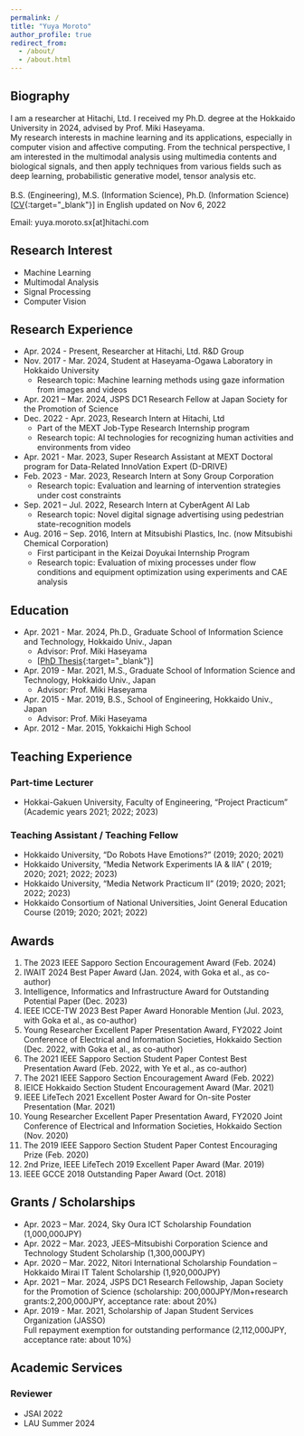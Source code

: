 ```yaml
---
permalink: /
title: "Yuya Moroto"
author_profile: true
redirect_from: 
  - /about/
  - /about.html
---
```


<!-- ## Table of Contents --> 
<!-- omit in toc -->
<!-- - [Biography](#biography)
- [Research Interest](#research-interest)
- [Research Experience](#research-experience)
- [Education](#education)
- [Teaching Experience](#teaching-experience)
- [Awards](#awards)
- [Grants / Scholarships](#grants--scholarships) -->

## Biography
I am a researcher at Hitachi, Ltd. I received my Ph.D. degree at the Hokkaido University in 2024, advised by Prof. Miki Haseyama.   
My research interests in machine learning and its applications, especially in computer vision and affective computing. From the technical perspective, I am interested in the multimodal analysis using multimedia contents and biological signals, and then apply techniques from various fields such as deep learning, probabilistic generative model, tensor analysis etc.<br><br>
B.S. (Engineering), M.S. (Information Science), Ph.D. (Information Science)<br>
[[CV](https://yuya-morot0.github.io/images/CV.pdf){:target="_blank"}] in English updated on Nov 6, 2022  
  
Email: yuya.moroto.sx[at]hitachi.com
## Research Interest
- Machine Learning 
- Multimodal Analysis
- Signal Processing
- Computer Vision
  
## Research Experience
- Apr. 2024 - Present, Researcher at  Hitachi, Ltd. R&D Group
- Nov. 2017 - Mar. 2024, Student at Haseyama-Ogawa Laboratory in Hokkaido University
  - Research topic: Machine learning methods using gaze information from images and videos
- Apr. 2021 – Mar. 2024, JSPS DC1 Research Fellow at Japan Society for the Promotion of Science
- Dec. 2022 - Apr. 2023, Research Intern at Hitachi, Ltd
  - Part of the MEXT Job-Type Research Internship program
  - Research topic: AI technologies for recognizing human activities and environments from video
- Apr. 2021 - Mar. 2023, Super Research Assistant at MEXT Doctoral program for Data-Related InnoVation Expert (D-DRIVE)
- Feb. 2023 - Mar. 2023, Research Intern at Sony Group Corporation
  - Research topic: Evaluation and learning of intervention strategies under cost constraints
- Sep. 2021 – Jul. 2022, Research Intern at CyberAgent AI Lab
  - Research topic: Novel digital signage advertising using pedestrian state-recognition models
- Aug. 2016 – Sep. 2016, Intern at Mitsubishi Plastics, Inc. (now Mitsubishi Chemical Corporation)
  - First participant in the Keizai Doyukai Internship Program
  - Research topic: Evaluation of mixing processes under flow conditions and equipment optimization using experiments and CAE analysis

## Education
- Apr. 2021 - Mar. 2024, Ph.D., Graduate School of Information Science and Technology, Hokkaido Univ., Japan<br>
  - Advisor: Prof. Miki Haseyama
  - [[PhD Thesis](https://eprints.lib.hokudai.ac.jp/dspace/handle/2115/92390?locale=en&lang=en){:target="_blank"}]
- Apr. 2019 - Mar. 2021, M.S., Graduate School of Information Science and Technology, Hokkaido Univ., Japan
  - Advisor: Prof. Miki Haseyama
- Apr. 2015 - Mar. 2019, B.S., School of Engineering, Hokkaido Univ., Japan
  - Advisor: Prof. Miki Haseyama
- Apr. 2012 - Mar. 2015, Yokkaichi High School

## Teaching Experience 
### Part-time Lecturer <!-- omit in toc -->
- Hokkai-Gakuen University, Faculty of Engineering, “Project Practicum” (Academic years 2021; 2022; 2023)

### Teaching Assistant / Teaching Fellow <!-- omit in toc -->
- Hokkaido University, “Do Robots Have Emotions?” (2019; 2020; 2021)
- Hokkaido University, “Media Network Experiments IA & IIA” ( 2019; 2020; 2021; 2022; 2023)
- Hokkaido University, “Media Network Practicum II” (2019; 2020; 2021; 2022; 2023)
- Hokkaido Consortium of National Universities, Joint General Education Course (2019; 2020; 2021; 2022)

## Awards
1. The 2023 IEEE Sapporo Section Encouragement Award (Feb. 2024)
1. IWAIT 2024 Best Paper Award (Jan. 2024, with Goka et al., as co-author)
1. Intelligence, Informatics and Infrastructure Award for Outstanding Potential Paper (Dec. 2023)
1. IEEE ICCE-TW 2023 Best Paper Award Honorable Mention (Jul. 2023, with Goka et al., as co-author)
1. Young Researcher Excellent Paper Presentation Award, FY2022 Joint Conference of Electrical and Information Societies, Hokkaido Section (Dec. 2022, with Goka et al., as co-author)
1. The 2021 IEEE Sapporo Section Student Paper Contest Best Presentation Award (Feb. 2022, with Ye et al., as co-author)
1. The 2021 IEEE Sapporo Section Encouragement Award (Feb. 2022)
1. IEICE Hokkaido Section Student Encouragement Award (Mar. 2021)
1. IEEE LifeTech 2021 Excellent Poster Award for On-site Poster Presentation (Mar. 2021)
1. Young Researcher Excellent Paper Presentation Award, FY2020 Joint Conference of Electrical and Information Societies, Hokkaido Section (Nov. 2020)
1. The 2019 IEEE Sapporo Section Student Paper Contest Encouraging Prize (Feb. 2020)
1. 2nd Prize, IEEE LifeTech 2019 Excellent Paper Award (Mar. 2019)
1. IEEE GCCE 2018 Outstanding Paper Award (Oct. 2018)

## Grants / Scholarships
- Apr. 2023 – Mar. 2024, Sky Oura ICT Scholarship Foundation (1,000,000JPY)
- Apr. 2022 – Mar. 2023, JEES–Mitsubishi Corporation Science and Technology Student Scholarship (1,300,000JPY)
- Apr. 2020 – Mar. 2022, Nitori International Scholarship Foundation – Hokkaido Mirai IT Talent Scholarship (1,920,000JPY)
- Apr. 2021 – Mar. 2024, JSPS DC1 Research Fellowship, Japan Society for the Promotion of Science
(scholarship: 200,000JPY/Mon+research grants:2,200,000JPY, acceptance rate: about 20%)
- Apr. 2019 - Mar. 2021, Scholarship of Japan Student Services Organization (JASSO)  
  Full repayment exemption for outstanding performance (2,112,000JPY, acceptance rate: about 10%)

## Academic Services
### Reviewer
- JSAI 2022
- LAU Summer 2024